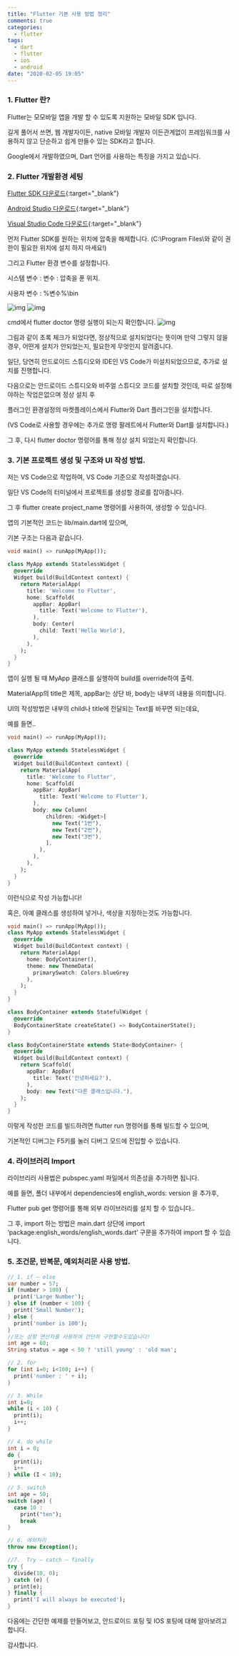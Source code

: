 ```yaml
---
title: "Flutter 기본 사용 방법 정리"
comments: true
categories:
  - flutter
tags:
  - dart
  - flutter
  - ios
  - android
date: "2020-02-05 19:05"
---
```


### 1. Flutter 란?

  Flutter는 모모바일 앱을 개발 할 수 있도록 지원하는 모바일 SDK 입니다.
  
  길게 풀어서 쓰면, 웹 개발자이든, native 모바일 개발자 이든관계없이 프레임워크를 사용하지 않고 단순하고 쉽게 만들수 있는 SDK라고 합니다.

  Google에서 개발하였으며, Dart 언어를 사용하는 특징을 가지고 있습니다.

### 2. Flutter 개발환경 세팅

  [Flutter SDK 다운로드](https://storage.googleapis.com/flutter_infra/releases/stable/windows/flutter_windows_v1.12.13+hotfix.7-stable.zip){:target="_blank"} 

  [Android Studio 다운로드](https://developer.android.com/studio){:target="_blank"} 

  [Visual Studio Code 다운로드](https://code.visualstudio.com/){:target="_blank"} 
  
  먼저 Flutter SDK를 원하는 위치에 압축을 해제합니다. (C:\Program Files\와 같이 권한이 필요한 위치에 설치 하지 마세요!)

  그리고 Flutter 환경 변수를 설정합니다.
  
  시스템 변수 : 변수 : 압축을 푼 위치.

  사용자 변수 : %변수%\bin

  ![img](\assets\images\flutter\1.png)
  ![img](\assets\images\flutter\2.png)

  cmd에서 flutter doctor 명령 실행이 되는지 확인합니다.
  ![img](\assets\images\flutter\3.png)

  그림과 같이 초록 체크가 되었다면, 정상적으로 설치되었다는 뜻이며
  만약 그렇지 않을경우, 어떤게 설치가 안되었는지, 필요한게 무엇인지 알려줍니다.

  일단, 당연히 안드로이드 스튜디오와 IDE인 VS Code가 미설치되었으므로, 추가로 설치를 진행합니다.

  다음으로는 안드로이드 스튜디오와 비주얼 스튜디오 코드를 설치할 것인데, 따로 설정해야하는 작업은없으며 정상 설치 후

  플러그인 환경설정의 마켓플레이스에서 Flutter와 Dart 플러그인을 설치합니다.
  
  (VS Code로 사용할 경우에는 추가로 명령 팔레트에서 Flutter와 Dart를 설치합니다.)

  그 후, 다시 flutter doctor 명령어를 통해 정상 설치 되었는지 확인합니다.

### 3. 기본 프로젝트 생성 및 구조와 UI 작성 방법.

  저는 VS Code으로 작업하여, VS Code 기준으로 작성하겠습니다.

  일단 VS Code의 터미널에서 프로젝트를 생성할 경로를 잡아줍니다.

  그 후 flutter create project_name 명령어를 사용하여, 생성할 수 있습니다.

  앱의 기본적인 코드는 lib/main.dart에 있으며,

  기본 구조는 다음과 같습니다.

  ```dart
  void main() => runApp(MyApp());

  class MyApp extends StatelessWidget {
    @override
    Widget build(BuildContext context) {
      return MaterialApp(
        title: 'Welcome to Flutter',
        home: Scaffold(
          appBar: AppBar(
            title: Text('Welcome to Flutter'),
          ),
          body: Center(
            child: Text('Hello World'),
          ),
        ),
      );
    }
  }
  ```
  앱이 실행 될 때 MyApp 클래스를 실행하여 build를 override하여 출력.

  MaterialApp의 title은 제목, appBar는 상단 바, body는 내부의 내용을 의미합니다.

  UI의 작성방법은 내부의 child나 title에 전달되는 Text를 바꾸면 되는데요,

  예를 들면..

  ```dart
  void main() => runApp(MyApp());

  class MyApp extends StatelessWidget {
    @override
    Widget build(BuildContext context) {
      return MaterialApp(
        title: 'Welcome to Flutter',
        home: Scaffold(
          appBar: AppBar(
            title: Text('Welcome to Flutter'),
          ),
          body: new Column(
              children: <Widget>[
                new Text("1번"),
                new Text("2번"),
                new Text("3번"),
              ],
            ),
          ),
        ),
      );
    }
  }
  ```

  이런식으로 작성 가능합니다! 
  
  혹은, 아예 클래스를 생성하여 넣거나, 색상을 지정하는것도 가능합니다.

  ```dart
  void main() => runApp(MyApp());
  class MyApp extends StatelessWidget {
    @override
    Widget build(BuildContext context) {
      return MaterialApp(
        home: BodyContainer(),
        theme: new ThemeData(
          primarySwatch: Colors.blueGrey
        ),
      );
    }
  }

  class BodyContainer extends StatefulWidget {
    @override
    BodyContainerState createState() => BodyContainerState();
  }

  class BodyContainerState extends State<BodyContainer> {
    @override
    Widget build(BuildContext context) {
      return Scaffold(
        appBar: AppBar(
          title: Text('안녕하세요?'),
        ),
        body: new Text("다른 클래스입니다."),
      );
    }
  }
  ```

  이렇게 작성한 코드를 빌드하려면 flutter run 명령어를 통해 빌드할 수 있으며,

  기본적인 디버그는 F5키를 눌러 디버그 모드에 진입할 수 있습니다.

### 4. 라이브러리 Import

  라이브리러 사용법은 pubspec.yaml 파일에서 의존성을 추가하면 됩니다.
  
  예를 들면, 폴더 내부에서 dependencies에 english_words: version 을 추가후,
  
  Flutter pub get 명령어를 통해 외부 라이브러리를 설치 할 수 있습니다..

  그 후, import 하는 방법은 main.dart 상단에 import ‘package:english_words/english_words.dart’ 구문을 추가하여 import 할 수 있습니다.

### 5. 조건문, 반복문, 예외처리문 사용 방법.

  ```dart
  // 1.	if – else 
  var number = 57;
  if (number > 100) {
    print('Large Number');
  } else if (number < 100) {
    print('Small Number');
  } else {
    print('number is 100');
  }
  //또는 삼항 연산자를 사용하여 간단히 구현할수도있습니다!
  int age = 60;
  String status = age < 50 ? 'still young' : 'old man';

  // 2.	for 
  for (int i=0; i<100; i++) {
    print('number : ' + i);
  }

  // 3.	While
  int i=0;
  while (i < 10) {
    print(i);
    i++;
  }

  // 4.	do while
  int i = 0;
  do {
    print(i);
    i++
  } while (I < 10);

  // 5.	switch
  int age = 50;
  switch (age) {
    case 10 :
      print("ten");
      break
  }

  // 6.	에외처리
  throw new Exception();

  //7.	Try – catch – finally  
  try {
    divide(10, 0);
  } catch (e) {
    print(e);
  } finally {
    print('I will always be executed');
  }
  ```

  다음에는 간단한 예제를 만들어보고, 안드로이드 포팅 및 IOS 포팅에 대해 알아보려고 합니다.

  감사합니다.